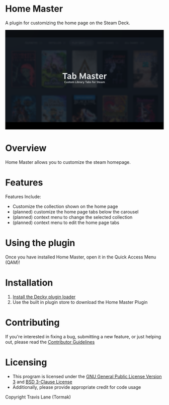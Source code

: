 # Home Master

A plugin for customizing the home page on the Steam Deck.

![Main View](./assets/thumbnail.png)


# Overview

Home Master allows you to customize the steam homepage.


# Features

Features Include:<br/>
 - Customize the collection shown on the home page
 - (planned) customize the home page tabs below the carousel
 - (planned) context menu to change the selected collection
 - (planned) context menu to edit the home page tabs


# Using the plugin

Once you have installed Home Master, open it in the Quick Access Menu (QAM)!


# Installation
1. [Install the Decky plugin loader](https://github.com/SteamDeckHomebrew/decky-loader#installation)
2. Use the built in plugin store to download the Home Master Plugin


# Contributing

If you're interested in fixing a bug, submitting a new feature, or just helping out, please read the [Contributor Guidelines](./Contributing.md)


# Licensing
 - This program is licensed under the [GNU General Public License Version 3](https://www.gnu.org/licenses/#GPL) and [BSD 3-Clause License](https://opensource.org/license/bsd-3-clause/) <br/>
 - Additionally, please provide appropriate credit for code usage

Copyright Travis Lane (Tormak)
